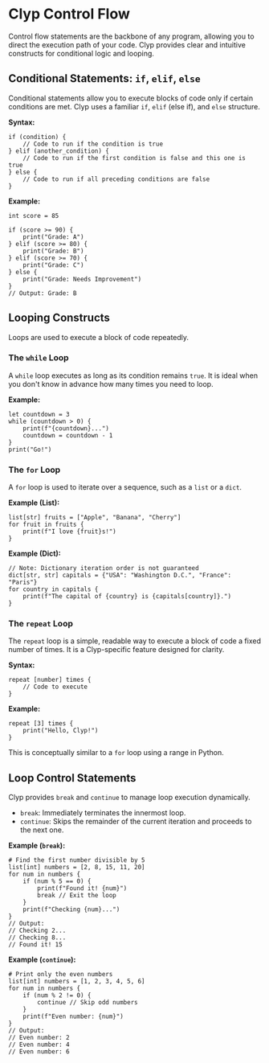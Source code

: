 # Clyp Control Flow

Control flow statements are the backbone of any program, allowing you to direct the execution path of your code. Clyp provides clear and intuitive constructs for conditional logic and looping.

## Conditional Statements: `if`, `elif`, `else`

Conditional statements allow you to execute blocks of code only if certain conditions are met. Clyp uses a familiar `if`, `elif` (else if), and `else` structure.

**Syntax:**

```clyp
if (condition) {
    // Code to run if the condition is true
} elif (another_condition) {
    // Code to run if the first condition is false and this one is true
} else {
    // Code to run if all preceding conditions are false
}
```

**Example:**

```clyp
int score = 85

if (score >= 90) {
    print("Grade: A")
} elif (score >= 80) {
    print("Grade: B")
} elif (score >= 70) {
    print("Grade: C")
} else {
    print("Grade: Needs Improvement")
}
// Output: Grade: B
```

## Looping Constructs

Loops are used to execute a block of code repeatedly.

### The `while` Loop

A `while` loop executes as long as its condition remains `true`. It is ideal when you don't know in advance how many times you need to loop.

**Example:**

```clyp
let countdown = 3
while (countdown > 0) {
    print(f"{countdown}...")
    countdown = countdown - 1
}
print("Go!")
```

### The `for` Loop

A `for` loop is used to iterate over a sequence, such as a `list` or a `dict`.

**Example (List):**

```clyp
list[str] fruits = ["Apple", "Banana", "Cherry"]
for fruit in fruits {
    print(f"I love {fruit}s!")
}
```

**Example (Dict):**

```clyp
// Note: Dictionary iteration order is not guaranteed
dict[str, str] capitals = {"USA": "Washington D.C.", "France": "Paris"}
for country in capitals {
    print(f"The capital of {country} is {capitals[country]}.")
}
```

### The `repeat` Loop

The `repeat` loop is a simple, readable way to execute a block of code a fixed number of times. It is a Clyp-specific feature designed for clarity.

**Syntax:**

```clyp
repeat [number] times {
    // Code to execute
}
```

**Example:**

```clyp
repeat [3] times {
    print("Hello, Clyp!")
}
```

This is conceptually similar to a `for` loop using a range in Python.

## Loop Control Statements

Clyp provides `break` and `continue` to manage loop execution dynamically.

*   `break`: Immediately terminates the innermost loop.
*   `continue`: Skips the remainder of the current iteration and proceeds to the next one.

**Example (`break`):**

```clyp
# Find the first number divisible by 5
list[int] numbers = [2, 8, 15, 11, 20]
for num in numbers {
    if (num % 5 == 0) {
        print(f"Found it! {num}")
        break // Exit the loop
    }
    print(f"Checking {num}...")
}
// Output:
// Checking 2...
// Checking 8...
// Found it! 15
```

**Example (`continue`):**

```clyp
# Print only the even numbers
list[int] numbers = [1, 2, 3, 4, 5, 6]
for num in numbers {
    if (num % 2 != 0) {
        continue // Skip odd numbers
    }
    print(f"Even number: {num}")
}
// Output:
// Even number: 2
// Even number: 4
// Even number: 6
```
